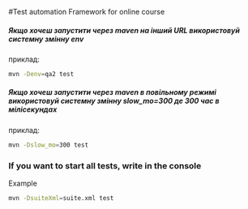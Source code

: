 #Test automation Framework for online course



##### Якщо хочеш запустити через maven на інший URL використовуй системну змінну env
приклад:
```bash
mvn -Denv=qa2 test
```


##### Якщо хочеш запустити через maven в повільному режимі використовуй системну змінну slow_mo=300 де 300 час в мілісекундах
приклад:
```bash
mvn -Dslow_mo=300 test
```
### If you want to start all tests, write in the console
Example
```bash
mvn -DsuiteXml=suite.xml test
```